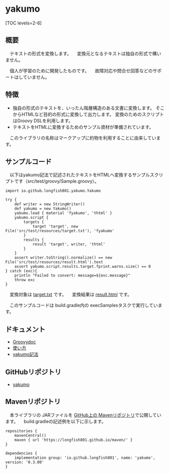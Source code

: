 # yakumo

[TOC levels=2-6]

## 概要

　テキストの形式を変換します。
　変換元となるテキストは独自の形式で構いません。

　個人が学習のために開発したものです。
　故障対応や問合せ回答などのサポートはしていません。

## 特徴

* 独自の形式のテキストを、いったん階層構造のある文書に変換します。
  そこからHTMLなど目的の形式に変換して出力します。
  変換のためのスクリプトはGroovy DSLを利用します。
* テキストをHTMLに変換するためのサンプル資材が準備されています。

　このライブラリの名称はマークアップに約物を利用することに由来しています。

## サンプルコード

　以下はyakumo記法で記述されたテキストをHTMLへ変換するサンプルスクリプトです（src/test/groovy/Sample.groovy）。

```
import io.github.longfish801.yakumo.Yakumo

try {
	def writer = new StringWriter()
	def yakumo = new Yakumo()
	yakumo.load { material 'fyakumo', 'thtml' }
	yakumo.script {
		targets {
			target 'target', new File('src/test/resources/target.txt'), 'fyakumo'
		}
		results {
			result 'target', writer, 'thtml'
		}
	}
	assert writer.toString().normalize() == new File('src/test/resources/result.html').text
	assert yakumo.script.results.target.fprint.warns.size() == 0
} catch (exc){
	println "Failed to convert: message=${exc.message}"
	throw exc
}
```

　変換対象は [target.txt](https://github.com/longfish801/yakumo/tree/master/src/test/resources/target.txt) です。
　変換結果は [result.html](https://github.com/longfish801/yakumo/tree/master/src/test/resources/result.html) です。

　このサンプルコードは build.gradle内の execSamplesタスクで実行しています。

## ドキュメント

* [Groovydoc](groovydoc/)
* [使い方](howto.html)
* [yakumo記法](notation.html)

## GitHubリポジトリ

* [yakumo](https://github.com/longfish801/yakumo)

## Mavenリポジトリ

　本ライブラリの JARファイルを [GitHub上の Mavenリポジトリ](https://github.com/longfish801/maven)で公開しています。
　build.gradleの記述例を以下に示します。

```
repositories {
	mavenCentral()
	maven { url 'https://longfish801.github.io/maven/' }
}

dependencies {
	implementation group: 'io.github.longfish801', name: 'yakumo', version: '0.3.00'
}
```
